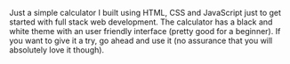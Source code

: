 Just a simple calculator I built using HTML, CSS and JavaScript just to get started with full stack web development.
The calculator has a black and white theme with an user friendly interface (pretty good for a beginner).
If you want to give it a try, go ahead and use it (no assurance that you will absolutely love it though).

